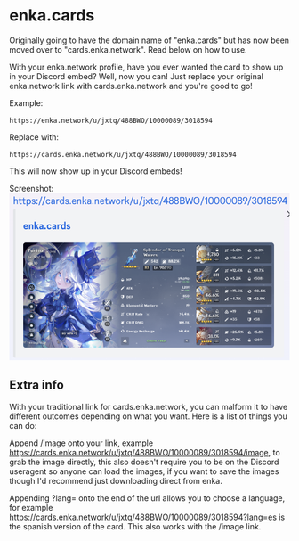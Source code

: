 # enka.cards

Originally going to have the domain name of "enka.cards" but has now been moved over to "cards.enka.network". Read below on how to use.

With your enka.network profile, have you ever wanted the card to show up in your Discord embed? Well, now you can! Just replace your original enka.network link with cards.enka.network and you're good to go!

Example:
```
https://enka.network/u/jxtq/488BWO/10000089/3018594
```
Replace with:
```
https://cards.enka.network/u/jxtq/488BWO/10000089/3018594
```

This will now show up in your Discord embeds!

Screenshot:
![Ref](https://github.com/JayXTQ/enka.cards/blob/main/img.png)

## Extra info

With your traditional link for cards.enka.network, you can malform it to have different outcomes depending on what you want. Here is a list of things you can do:

Append /image onto your link, example https://cards.enka.network/u/jxtq/488BWO/10000089/3018594/image, to grab the image directly, this also doesn't require you to be on the Discord useragent so anyone can load the images, if you want to save the images though I'd recommend just downloading direct from enka.

Appending ?lang= onto the end of the url allows you to choose a language, for example https://cards.enka.network/u/jxtq/488BWO/10000089/3018594?lang=es is the spanish version of the card. This also works with the /image link.

